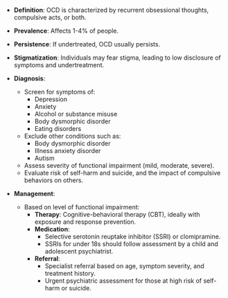 - **Definition**: OCD is characterized by recurrent obsessional thoughts, compulsive acts, or both.
  
- **Prevalence**: Affects 1-4% of people.

- **Persistence**: If undertreated, OCD usually persists.

- **Stigmatization**: Individuals may fear stigma, leading to low disclosure of symptoms and undertreatment.

- **Diagnosis**:
  - Screen for symptoms of:
    - Depression
    - Anxiety
    - Alcohol or substance misuse
    - Body dysmorphic disorder
    - Eating disorders
  - Exclude other conditions such as:
    - Body dysmorphic disorder
    - Illness anxiety disorder
    - Autism
  - Assess severity of functional impairment (mild, moderate, severe).
  - Evaluate risk of self-harm and suicide, and the impact of compulsive behaviors on others.

- **Management**:
  - Based on level of functional impairment:
    - **Therapy**: Cognitive-behavioral therapy (CBT), ideally with exposure and response prevention.
    - **Medication**: 
      - Selective serotonin reuptake inhibitor (SSRI) or clomipramine.
      - SSRIs for under 18s should follow assessment by a child and adolescent psychiatrist.
    - **Referral**: 
      - Specialist referral based on age, symptom severity, and treatment history.
      - Urgent psychiatric assessment for those at high risk of self-harm or suicide.